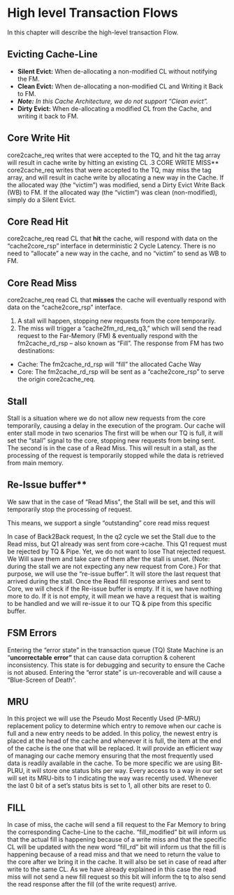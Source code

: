 
# High level Transaction Flows
In this chapter will describe the high-level transaction Flow.
## Evicting Cache-Line
- **Silent Evict:** When de-allocating a non-modified CL without notifying the FM.
- **Clean Evict:** When de-allocating a non-modified CL and Writing it Back to FM.
- ***Note:** In this Cache Architecture, we do not support “Clean evict”.*
- **Dirty Evict:** When de-allocating a modified CL from the Cache, and writing it back to FM.
## Core Write Hit
core2cache\_req writes that were accepted to the TQ, and hit the tag array will result in cache write by hitting an existing CL 
.3 CORE WRITE MISS**
core2cache\_req writes that were accepted to the TQ, may miss the tag array, and will result in cache write by allocating a new way in the Cache.
If the allocated way (the “victim”) was modified, send a Dirty Evict Write Back (WB) to FM.
If the allocated way (the “victim”) was clean (non-modified), simply do a Silent Evict.

##  Core Read Hit
core2cache\_req read CL that **hit** the cache, will respond with data on the “cache2core\_rsp” interface in deterministic 2 Cycle Latency. There is no need to “allocate” a new way in the cache, and no “victim” to send as WB to FM.
## Core Read Miss
core2cache\_req read CL that **misses** the cache will eventually respond with data on the “cache2core\_rsp” interface. 

1. A stall will happen, stopping new requests from the core temporarily.
2. The miss will trigger a “cache2fm\_rd\_req\_q3,” which will send the read request to the Far-Memory (FM) & eventually respond with the fm2cache\_rd\_rsp – also known as “Fill”.
   The response from FM has two destinations:
- Cache: 	The fm2cache\_rd\_rsp will “fill” the allocated Cache Way
- Core: 	The fm2cache\_rd\_rsp will be sent as a “cache2core\_rsp” to serve the origin 		core2cache\_req.
## Stall
Stall is a situation where we do not allow new requests from the core temporarily, causing a delay in the execution of the program. Our cache will enter stall mode in two scenarios
The first will be when our TQ is full, it will set the “stall” signal to the core, stopping new requests from being sent.
The second is in the case of a Read Miss. This will result in a stall, as the processing of the request is temporarily stopped while the data is retrieved from main memory.
## Re-Issue buffer**
We saw that in the case of “Read Miss", the Stall will be set, and this will temporarily stop the processing of request. 

This means, we support a single “outstanding” core read miss request

In case of Back2Back request, In the q2 cycle we set the Stall due to the Read miss, but Q1 already was sent from core->cache.
This Q1 request must be rejected by TQ & Pipe.
Yet, we do not want to lose That rejected request.
We Will save them and take care of them after the stall is unset. (Note: during the stall we are not expecting any new request from Core.)
For that purpose, we will use the “re-issue buffer”. It will store the last request that arrived during the stall.
Once the Read fill response arrives and sent to Core, we will check if the Re-issue buffer is empty. If it is, we have nothing more to do. If it is not empty, it will mean we have a request that is waiting to be handled and we will re-issue it to our TQ & pipe from this specific buffer.

## FSM Errors
Entering the “error state” in the transaction queue (TQ) State Machine is an “**uncorrectable** **error”** that can cause data corruption & coherent inconsistency.
This state is for debugging and security to ensure the Cache is not abused.
Entering the “error state” is un-recoverable and will cause a “Blue-Screen of Death”.
##  MRU
In this project we will use the Pseudo Most Recently Used (P-MRU) replacement policy to determine which entry to remove when our cache is full and a new entry needs to be added. In this policy, the newest entry is placed at the head of the cache and whenever it is full, the item at the end of the cache is the one that will be replaced. It will provide an efficient way of managing our cache memory ensuring that the most frequently used data is readily available in the cache.
To be more specific we are using Bit-PLRU, it will store one status bits per way. Every access to a way in our set will set its MRU-bits to 1 indicating the way was recently used. Whenever the last 0 bit of a set’s status bits is set to 1, all other bits are reset to 0. 
## FILL
In case of miss, the cache will send a fill request to the Far Memory to bring the corresponding Cache-Line to the cache.
“fill\_modified” bit will inform us that the actual fill is happening because of a write miss and that the specific CL will be updated with the new word
“fill\_rd” bit will inform us that the fill is happening because of a read miss and that we need to return the value to the core after we bring it in the cache. It will also be set in case of read after write to the same CL. As we have already explained in this case the read miss will not send a new fill request so this bit will inform the tq to also send the read response after the fill (of the write request) arrive.